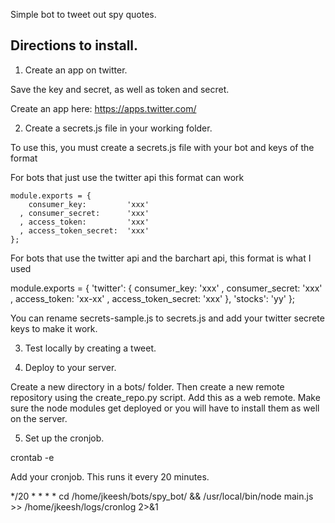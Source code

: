 Simple bot to tweet out spy quotes.

## Directions to install.

1. Create an app on twitter.

Save the key and secret, as well as token and secret.

Create an app here: https://apps.twitter.com/

2. Create a secrets.js file in your working folder.

To use this, you must create a secrets.js file with your bot and keys of the format

For bots that just use the twitter api this format can work

```
module.exports = {
    consumer_key:         'xxx'
  , consumer_secret:      'xxx'
  , access_token:         'xxx'
  , access_token_secret:  'xxx'
};
```

For bots that use the twitter api and the barchart api, this format is what I used

module.exports = {
    'twitter': {
        consumer_key:         'xxx'
      , consumer_secret:      'xxx'
      , access_token:         'xx-xx'
      , access_token_secret:  'xxx'
    },
    'stocks': 'yy'
};


You can rename secrets-sample.js to secrets.js and add your twitter secrete keys to
make it work.

3. Test locally by creating a tweet.

4. Deploy to your server.

Create a new directory in a bots/ folder. Then create a new remote repository using
the create_repo.py script. Add this as a web remote. Make sure the node modules get deployed
or you will have to install them as well on the server.

5. Set up the cronjob.

crontab -e

Add your cronjob. This runs it every 20 minutes.

*/20 * * * * cd /home/jkeesh/bots/spy_bot/ && /usr/local/bin/node main.js >> /home/jkeesh/logs/cronlog 2>&1
